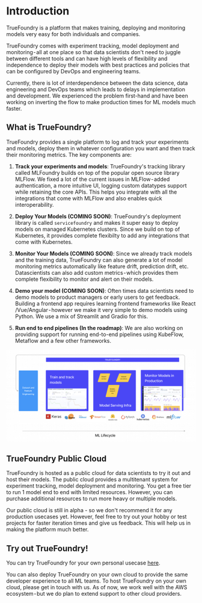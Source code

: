 # Introduction

TrueFoundry is a platform that makes training, deploying and monitoring models very easy for both individuals and companies. 

TrueFoundry comes with experiment tracking, model deployment and monitoring - all at one place so that data scientists don't need to juggle between different tools and can have high levels of flexibility and independence to deploy their models with best practices and policies that can be configured by DevOps and engineering teams. 

Currently, there is lot of interdependence between the data science, data engineering and DevOps teams which leads to delays in implementation and development. We experienced the problem first-hand and have been working on inverting the flow to make production times for ML models much faster. 

## What is TrueFoundry?

TrueFoundry provides a single platform to log and track your experiments and models, deploy them in whatever configuration you want and then track their monitoring metrics. The key components are:

1. **Track your experiments and models**: TrueFoundry's tracking library called MLFoundry builds on top of the popular open source library MLFlow. We fixed a lot of the current issues in MLFlow - added authentication, a more intuitive UI, logging custom datatypes support while retaining the core APIs. This helps you integrate with all the integrations that come with MLFlow and also enables quick interoperability. 

2. **Deploy Your Models (COMING SOON)**: TrueFoundry's deployment library is called `servicefoundry` and makes it super easy to deploy models on managed Kubernetes clusters. Since we build on top of Kubernetes, it provides complete flexibilty to add any integrations that come with Kubernetes. 

3. **Monitor Your Models (COMING SOON)**: Since we already track models and the training data, TrueFoundry can also generate a lot of model monitoring metrics automatically like feature drift, prediction drift, etc. Datascientists can also add custom metrics - which provides them complete flexibility to monitor and alert on their models. 

4. **Demo your model (COMING SOON)**: Often times data scientists need to demo models to product managers or early users to get feedback. Building a frontend app requires learning frontend frameworks like React /Vue/Angular - however we make it very simple to demo models using Python. We use a mix of Streamlit and Gradio for this. 

5. **Run end to end pipelines (In the roadmap)**: We are also working on providing support for running end-to-end pipelines using KubeFlow, Metaflow and a few other frameworks.

![TrueFoundry Overview](./assets/overview.png)

## TrueFoundry Public Cloud
TrueFoundry is hosted as a public cloud for data scientists to try it out and host their models. The public cloud provides a multitenant system for experiment tracking, model deployment and monitoring. You get a free tier to run 1 model end to end with limited resources. However, you can purchase additional resources to run more heavy or multiple models. 

Our public cloud is still in alpha - so we don't recommend it for any production usecases yet. However, feel free to try out your hobby or test projects for faster iteration times and give us feedback. This will help us in making the platform much better.

## Try out TrueFoundry!
You can try TrueFoundry for your own personal usecase [here](https://app.truefoundry.com/). 

You can also deploy TrueFoundry on your own cloud to provide the same developer experience to all ML teams. To host TrueFoundry on your own cloud, please get in touch with us. As of now, we work well with the AWS ecosystem - but we do plan to extend support to other cloud providers.